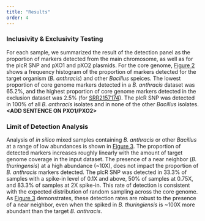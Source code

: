 ```yaml
---
title: "Results"
order: 4
---
```


### Inclusivity & Exclusivity Testing
For each sample, we summarized the result of the detection panel as the proportion of markers detected from the main chromosome, as well as for the plcR SNP and pXO1 and pXO2 plasmids. For the core genome, [Figure 2](#figure-2) shows a frequency histogram of the proportion of markers detected for the target organism (*B. anthracis*) and other *Bacillus* speices. The lowest proportion of core genome markers detected in a *B. anthracis* dataset was 65.2%, and the highest proportion of core genome markers detected in the exclusion dataset was 2.5% (for [SRR2157174](http://www.ncbi.nlm.nih.gov/sra/SRR2157174/)). The plcR SNP was detected in 100% of all *B. anthracis* isolates and in none of the other *Bacillus* isolates. **<ADD SENTENCE ON PXO1/PXO2>**


### Limit of Detection Analysis
Analysis of *in silico* mixed samples containing *B. anthracis* or other *Bacillus* at a range of low abundances is shown in [Figure 3](#figure-3). The proportion of detected markers increases roughly linearly with the amount of target genome coverage in the input dataset. The presence of a near neighbor (*B. thuringensis*) at a high abundance (~10X), does not impact the proportion of *B. anthracis* markers detected. The plcR SNP was detected in 33.3% of samples with a spike-in level of 0.1X and above, 50% of samples at 0.75X, and 83.3% of samples at 2X spike-in. This rate of detection is consistent with the expected distribution of random sampling across the core genome. As [Figure 3](#figure-3) demonstrates, these detection rates are robust to the presence of a near neighbor, even when the spiked in _B. thuringiensis_ is ~100X more abundant than the target _B. anthracis_.
